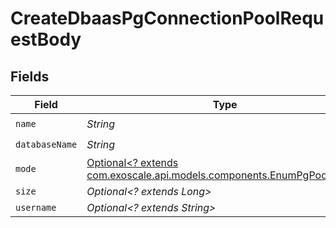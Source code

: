 # CreateDbaasPgConnectionPoolRequestBody


## Fields

| Field                                                                                                              | Type                                                                                                               | Required                                                                                                           | Description                                                                                                        |
| ------------------------------------------------------------------------------------------------------------------ | ------------------------------------------------------------------------------------------------------------------ | ------------------------------------------------------------------------------------------------------------------ | ------------------------------------------------------------------------------------------------------------------ |
| `name`                                                                                                             | *String*                                                                                                           | :heavy_check_mark:                                                                                                 | N/A                                                                                                                |
| `databaseName`                                                                                                     | *String*                                                                                                           | :heavy_check_mark:                                                                                                 | N/A                                                                                                                |
| `mode`                                                                                                             | [Optional<? extends com.exoscale.api.models.components.EnumPgPoolMode>](../../models/components/EnumPgPoolMode.md) | :heavy_minus_sign:                                                                                                 | N/A                                                                                                                |
| `size`                                                                                                             | *Optional<? extends Long>*                                                                                         | :heavy_minus_sign:                                                                                                 | N/A                                                                                                                |
| `username`                                                                                                         | *Optional<? extends String>*                                                                                       | :heavy_minus_sign:                                                                                                 | N/A                                                                                                                |